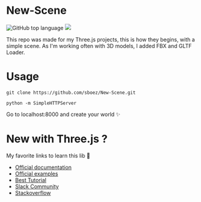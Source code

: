 # New-Scene

![GitHub top language](https://img.shields.io/github/languages/top/sboez/New-Scene) <img src="https://img.shields.io/badge/three.js-r112-informational">

This repo was made for my Three.js projects, this is how they begins, with a simple scene.
As I'm working often with 3D models, I added FBX and GLTF Loader.

# Usage

`git clone https://github.com/sboez/New-Scene.git`  


`python -m SimpleHTTPServer`  


Go to localhost:8000 and create your world :sparkles:  


# New with Three.js ?

My favorite links to learn this lib :purple_heart:

- [Official documentation](https://threejs.org/docs/#manual/en/introduction/Creating-a-scene)
- [Official examples](https://threejs.org/examples/)
- [Best Tutorial](https://threejsfundamentals.org/)
- [Slack Community](https://threejs-slack.herokuapp.com/)
- [Stackoverflow](https://stackoverflow.com/questions/tagged/three.js)

